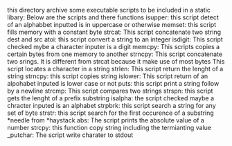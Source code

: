 this directory archive some executable scripts to be included in a static libary: Below are the scripts and there functions
isupper: this script detect of an alphabbet inputted is in uppercase or otherwise
memset: this script fills memory with a constant byte
strcat: This script concatenate two string dest and src
atoi: this script convert a string to an integer
isdigit: This script checked mybe a character inputer is a digit
memcpy: This scripts copies a certain bytes from one memory to another
strncpy: This script concatenate two srings. It is different from strcat because it make use of most bytes
This script locates a character in a string
strlen: This script return the lenght of a string
strncpy: this script copies string
islower: This script return of an alpohabet inputed is lower case or not
puts: this script print a string follow by a newline
strcmp: This script compares two strings
strspn: this script gets the lenght of a prefix substring
isalpha: the script checked maybe a chracter inputed is an alphabet
strpbrk: this script search a string for any set of byte
strstr: this script search for the first occurence of a substring *needle from *haystack
abs: The script prints the absolute value of a number
strcpy: this function copy string including the termianting value
_putchar: The script write charater to stdout
